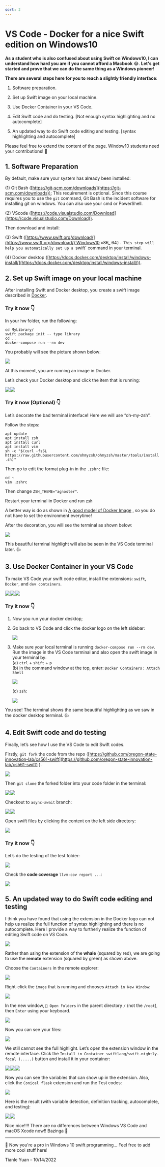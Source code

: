 ```yaml
---
sort: 2
---
```


# VS Code - Docker for a nice Swift edition on Windows10

**As a student who is also confused about using Swift on Windows10, I can understand how hard you are if you cannot afford a Macbook** :joy:. **Let's get started and prove that we can do the same thing as a Windows pioneer!**

**There are several steps here for you to reach a slightly friendly interface:**

1.  Software preparation.
    
2.  Set up Swift image on your local machine.
    
3.  Use Docker Container in your VS Code.
    
4.  Edit Swift code and do testing. \[Not enough syntax highlighting and no autocomplete\]
    
5.  An updated way to do Swift code editing and testing. \[syntax highlighting and autocomplete\]
    

Please feel free to extend the content of the page. Window10 students need your contributions! 🧠

**1\. Software Preparation**
----------------------------

By default, make sure your system has already been installed:

(1) Git Bash ([https://git-scm.com/downloads](https://git-scm.com/downloads)); This requirement is optional. Since this course requires you to use the `git` command, Git Bash is the incident software for installing git on windows. You can also use your cmd or PowerShell.

(2) VScode ([https://code.visualstudio.com/Download](https://code.visualstudio.com/Download)).

Then download and install:

(3) Swift ([https://www.swift.org/download/](https://www.swift.org/download/)`Windows10 x86_ 64`). This step will help you automatically set up a `swift` command in your terminal.

(4) Docker desktop ([https://docs.docker.com/desktop/install/windows-install/](https://docs.docker.com/desktop/install/windows-install/)).

**2\. Set up Swift image on your local machine**
------------------------------------------------

After installing Swift and Docker desktop, you create a swift image described in [Docker](https://oregonstate-innovationlab.atlassian.net/wiki/spaces/CS561/pages/3932272/Docker).

### Try it now :point_down:

In your hw folder, run the following:

`cd MyLibrary/`  
`swift package init -- type library`  
`cd ..`  
`docker-compose run --rm dev`

You probably will see the picture shown below:

![](attachments/74350771/74416286.png?width=442)

At this moment, you are running an image in Docker.

Let’s check your Docker desktop and click the item that is running:

![](attachments/74350771/74416293.png?width=544)![](attachments/74350771/74416299.png?width=544)

### Try it now (Optional) :point_down:

Let’s decorate the bad terminal interface! Here we will use “oh-my-zsh“.

Follow the steps:

`apt update`  
`apt install zsh`  
`apt install curl`  
`apt install vim`  
`sh -c "$(curl -fsSL https://raw.githubusercontent.com/ohmyzsh/ohmyzsh/master/tools/install.sh)"`

Then go to edit the format plug-in in the `.zshrc` file:

`cd ~`  
`vim .zshrc`

Then change `ZSH_THEME="agnoster"`.

Restart your terminal in Docker and run `zsh`

A better way is do as shown in [A good model of Docker Image](https://oregonstate-innovationlab.atlassian.net/wiki/spaces/CS561/pages/74350864/A+good+model+of+Docker+Image) , so you do not have to set the environment everytime!

After the decoration, you will see the terminal as shown below:

![](attachments/74350771/74416305.png?width=544)

This beautiful terminal highlight will also be seen in the VS Code terminal later. :thumbsup:

**3\. Use Docker Container in your VS Code**
--------------------------------------------

To make VS Code your swift code editor, install the extensions: `swift`, `Docker`, and `dev containers`.

![](attachments/74350771/74416311.png?width=544)![](attachments/74350771/74416317.png?width=544)![](attachments/74350771/74416323.png?width=544)

### Try it now :point_down:

1.  Now you run your docker desktop;
    
2.  Go back to VS Code and click the docker logo on the left sidebar:
    
    ![](attachments/74350771/74416329.png?width=578)
3.  Make sure your local terminal is running `docker-compose run --rm dev`. Run the image in the VS Code terminal and also open the swift image in your terminal by:  
    (a) `ctrl` + `shift` + `p`  
    (b) in the command window at the top, enter: `Docker Containers: Attach Shell`
    
    ![](attachments/74350771/74416335.png?width=578)
    
    (c) `zsh`:
    
    ![](attachments/74350771/74416341.png?width=578)

You see! The terminal shows the same beautiful highlighting as we saw in the docker desktop terminal. :thumbsup:

**4\. Edit Swift code and do testing**
--------------------------------------

Finally, let’s see how I use the VS Code to edit Swift codes.

Firstly, `git fork` the code from the repo ([https://github.com/oregon-state-innovation-lab/cs561-swift](https://github.com/oregon-state-innovation-lab/cs561-swift) ).

![](attachments/74350771/74416347.png?width=544)

Then `git clone` the forked folder into your code folder in the terminal:

![](attachments/74350771/74416353.png?width=544)![](attachments/74350771/74416359.png?width=544)

Checkout to `async-await` branch:

![](attachments/74350771/74416365.png?width=544)![](attachments/74350771/74416371.png?width=544)

Open swift files by clicking the content on the left side directory:

![](attachments/74350771/74416377.png?width=544)

### Try it now :point_down:

Let’s do the testing of the test folder:

![](attachments/74350771/74416383.png?width=544)

Check the **code coverage** `llvm-cov report ...`:

![](attachments/74350771/74416389.png?width=544)

**5\. An updated way to do Swift code editing and testing**
-----------------------------------------------------------

I think you have found that using the extension in the Docker logo can not help us realize the full function of syntax highlighting and there is no autocomplete. Here I provide a way to furtherly realize the function of editing Swift code on VS Code.

![](attachments/74350771/74318063.png)

Rather than using the extension of the **whale** (squared by red), we are going to use the **remote** extension (squared by green) as shown above.

Choose the `Containers` in the remote explorer:

![](attachments/74350771/74449060.png?width=544)

Right-click the `image` that is running and chooses `Attach in New Window`:

![](attachments/74350771/74285283.png?width=544)

In the new window, `📂 Open Folders` in the parent directory `/` (not the `/root`), then `Enter` using your keyboard.

![](attachments/74350771/74449068.png?width=544)

Now you can see your files:

![](attachments/74350771/74318075.png?width=544)

We still cannot see the full highlight. Let’s open the extension window in the remote interface. Click the `Install in Container swiftlang/swift-nightly-focal (.....)` button and install it in your container:

![](attachments/74350771/74350809.png?width=544)![](attachments/74350771/74416443.png?width=550)![](attachments/74350771/74318081.png?width=550)

Now you can see the variables that can show up in the extension. Also, click the `Conical flask` extension and run the Test codes:

![](attachments/74350771/74350815.png?width=557)

Here is the result (with variable detection, definition tracking, autocomplete, and testing):

![](attachments/74350771/74449088.png?width=557)![](attachments/74350771/74416465.png?width=557)

Nice nice!!!! There are no differences between Windows VS Code and macOS Xcode now!! Bazinga :beers:

* * *

:muscle: Now you're a pro in Windows 10 swift programming… Feel free to add more cool stuff here!

Tianle Yuan – 10/14/2022